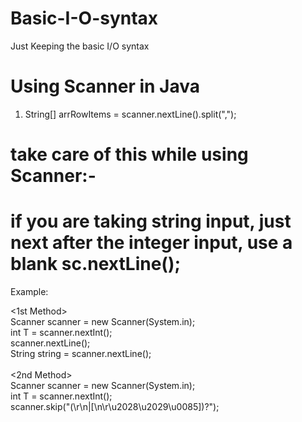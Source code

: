 # Basic-I-O-syntax
Just Keeping the basic I/O syntax 

# Using Scanner in Java
1. String[] arrRowItems = scanner.nextLine().split(",");


# take care of this while using Scanner:-
# if you are taking string input, just next after the integer input, use a blank sc.nextLine();
Example: 

<stroke><1st Method></stroke><br>
Scanner scanner = new Scanner(System.in);<br>
int T = scanner.nextInt();<br>
scanner.nextLine();<br>
String string = scanner.nextLine();<br>
 <br>
<stroke><2nd Method></stroke><br>
Scanner scanner = new Scanner(System.in);<br>
int T = scanner.nextInt();<br>
scanner.skip("(\r\n|[\n\r\u2028\u2029\u0085])?");<br>


